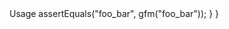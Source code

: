</h1>Usage</h1>

<?php
 
require 'gfm.php';
 
class Test extends PHPUnit_Framework_TestCase{
	
	public function testShouldNotTouchSingleUnderscoresInsideWords(){
		$this->assertEquals("foo_bar", gfm("foo_bar"));
	}

}
